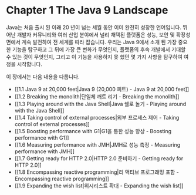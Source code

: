 # Chapter 1 The Java 9 Landscape

Java는 처음 출시 된 이래 20 년이 넘는 세월 동안 이미 완전히 성장한 언어입니다. 뛰어난 개발자 커뮤니티와 여러 산업 분야에서 널리 채택된 플랫폼은 성능, 보안 및 확장성 면에서 계속 발전하여 전 세계를 따라 잡습니다. 우리는 Java 9에서 소개 된 가장 중요한 기능을 탐구하고 그 뒤에 가장 큰 변화가 무엇인지, 플랫폼의 후속 개발에서 기대할 수 있는 것이 무엇인지, 그리고 이 기능을 사용하지 못 했던 몇 가지 사항을 탐구하여 여정을 시작합니다.

이 장에서는 다음 내용을 다룹니다.

* [[1.1 Java 9 at 20,000 feet|Java 9 (20,000 피트) - Java 9 at 20,000 feet]]
* [[1.2 Breaking the monolith|단일체 깨트 리기 - Breaking the monolith]]
* [[1.3 Playing around with the Java Shell|Java 쉘로 놀기 - Playing around with the Java Shell]]
* [[1.4 Taking control of external processes|외부 프로세스 제어 - Taking control of external processes]]
* [[1.5 Boosting performance with G1|G1을 통한 성능 향상 - Boosting performance with G1]]
* [[1.6 Measuring performance with JMH|JMH로 성능 측정 - Measuring performance with JMH]]
* [[1.7 Getting ready for HTTP 2.0|HTTP 2.0 준비하기 - Getting ready for HTTP 2.0]]
* [[1.8 Encompassing reactive programming|리 액티브 프로그래밍 포함 - Encompassing reactive programming]]
* [[1.9 Expanding the wish list|위시리스트 확대 - Expanding the wish list]]
